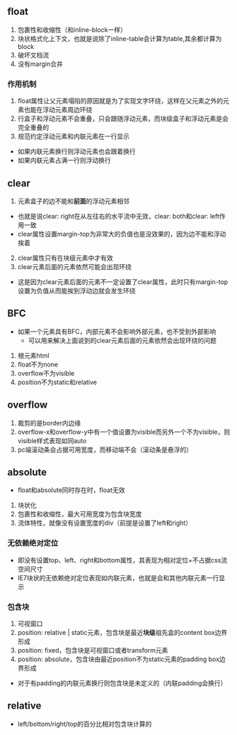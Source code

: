 ## float

1. 包裹性和收缩性（和inline-block一样）
2. 块状格式化上下文，也就是说除了inline-table会计算为table,其余都计算为block
3. 破坏文档流
4. 没有margin合并

### 作用机制

1. float属性让父元素塌陷的原因就是为了实现文字环绕，这样在父元素之外的元素也能在浮动元素周边环绕
2. 行盒子和浮动元素不会重叠，只会跟随浮动元素，而块级盒子和浮动元素是会完全重叠的
3. 规范约定浮动元素和内联元素在一行显示
  - 如果内联元素换行则浮动元素也会跟着换行
  - 如果内联元素占满一行则浮动换行

## clear

1. 元素盒子的边不能和**前面**的浮动元素相邻
  - 也就是说clear: right在从左往右的水平流中无效，clear: both和clear: left作用一致
  - clear属性设置margin-top为非常大的负值也是没效果的，因为边不能和浮动挨着
2. clear属性只有在块级元素中才有效
3. clear元素后面的元素依然可能会出现环绕
  - 这是因为clear元素后面的元素不一定设置了clear属性，此时只有margin-top设置为负值从而能挨到浮动边就会发生环绕

## BFC

- 如果一个元素具有BFC，内部元素不会影响外部元素，也不受到外部影响
  - 可以用来解决上面说到的clear元素后面的元素依然会出现环绕的问题
1. 根元素html
2. float不为none
3. overflow不为visible
4. position不为static和relative

## overflow

1. 裁剪的是border内边缘
2. overflow-x和overflow-y中有一个值设置为visible而另外一个不为visible，则visible样式表现如同auto
3. pc端滚动条会占据可用宽度，而移动端不会（滚动条是悬浮的）

## absolute

- float和absolute同时存在时，float无效
1. 块状化
2. 包裹性和收缩性，最大可用宽度为包含块宽度
3. 流体特性，就像没有设置宽度的div（前提是设置了left和right）

### 无依赖绝对定位

- 即没有设置top、left、right和bottom属性，其表现为相对定位+不占据css流空间尺寸
- IE7块状的无依赖绝对定位表现如内联元素，也就是会和其他内联元素一行显示

### 包含块

1. 可视窗口
2. position: relative | static元素，包含块是最近**块级**祖先盒的content box边界形成
3. position: fixed，包含块是可视窗口或者transform元素
4. position: absolute，包含块由最近position不为static元素的padding box边界形成
  - 对于有padding的内联元素换行则包含块是未定义的（内联padding会换行）

## relative

- left/bottom/right/top的百分比相对包含块计算的
